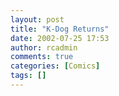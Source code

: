 ```yaml
---
layout: post
title: "K-Dog Returns"
date: 2002-07-25 17:53
author: rcadmin
comments: true
categories: [Comics]
tags: []
---
```

<!--more--><img src="/http://dl.bitsmack.com/comics/20020725.gif" alt="" />
